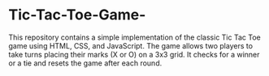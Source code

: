# Tic-Tac-Toe-Game-
This repository contains a simple implementation of the classic Tic Tac Toe game using HTML, CSS, and JavaScript. The game allows two players to take turns placing their marks (X or O) on a 3x3 grid. It checks for a winner or a tie and resets the game after each round.
